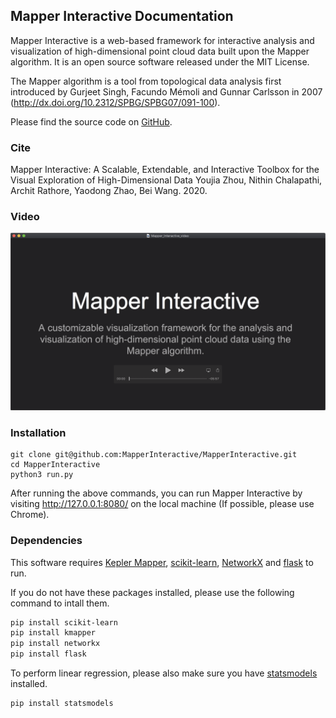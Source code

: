## Mapper Interactive Documentation

Mapper Interactive is a web-based framework for interactive analysis and visualization of high-dimensional point cloud data built upon the Mapper algorithm. It is an open source software released under the MIT License.

The Mapper algorithm is a tool from topological data analysis first introduced by Gurjeet Singh, Facundo Mémoli and Gunnar Carlsson in 2007 (http://dx.doi.org/10.2312/SPBG/SPBG07/091-100).

Please find the source code on [GitHub](https://github.com/MapperInteractive/MapperInteractive).

### Cite

Mapper Interactive: A Scalable, Extendable, and Interactive Toolbox for the Visual Exploration of High-Dimensional Data
Youjia Zhou, Nithin Chalapathi, Archit Rathore, Yaodong Zhao, Bei Wang. 2020.

### Video

[![Screenshot of video](video-teaser.png)](https://www.youtube.com/watch?v=z2VEkv1apF8)

### Installation
```shell
git clone git@github.com:MapperInteractive/MapperInteractive.git
cd MapperInteractive
python3 run.py
```

After running the above commands, you can run Mapper Interactive by visiting  http://127.0.0.1:8080/ on the local machine (If possible, please use Chrome).

### Dependencies
This software requires [Kepler Mapper](https://kepler-mapper.scikit-tda.org/), [scikit-learn](https://scikit-learn.org/stable/), [NetworkX](https://networkx.github.io/) and [flask](https://flask.palletsprojects.com/en/1.1.x/) to run.

If you do not have these packages installed, please use the following command to intall them.

```bash
pip install scikit-learn
pip install kmapper
pip install networkx
pip install flask
```

To perform linear regression, please also make sure you have [statsmodels](https://www.statsmodels.org/stable/index.html) installed.
```bash
pip install statsmodels
```
